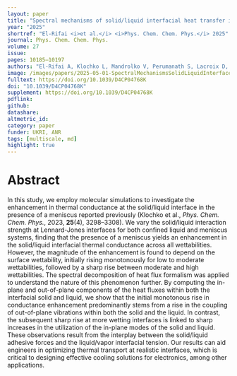 ```yaml
---
layout: paper
title: "Spectral mechanisms of solid/liquid interfacial heat transfer in the presence of a meniscus"
year: "2025"
shortref: "El-Rifai <i>et al.</i> <i>Phys. Chem. Chem. Phys.</i> 2025"
journal: Phys. Chem. Chem. Phys.
volume: 27
issue: 
pages: 10185–10197
authors: "El-Rifai A, Klochko L, Mandrolko V, Perumanath S, Lacroix D, Pillai R, Isaiev M"
image: /images/papers/2025-05-01-SpectralMechanismsSolidLiquidInterfaceHeatPCCP.jpg
fulltext: https://doi.org/10.1039/D4CP04768K
doi: "10.1039/D4CP04768K"
supplement: https://doi.org/10.1039/D4CP04768K
pdflink: 
github:
datashare:
altmetric_id: 
category: paper
funder: UKRI, ANR
tags: [multiscale, md]
highlight: true
---
```


# Abstract 

In this study, we employ molecular simulations to investigate the enhancement in thermal conductance at the solid/liquid interface in the presence of a meniscus reported previously (Klochko et al., *Phys. Chem. Chem. Phys.*, 2023, **25**(4), 3298–3308). We vary the solid/liquid interaction strength at Lennard-Jones interfaces for both confined liquid and meniscus systems, finding that the presence of a meniscus yields an enhancement in the solid/liquid interfacial thermal conductance across all wettabilities. However, the magnitude of the enhancement is found to depend on the surface wettability, initially rising monotonously for low to moderate wettabilities, followed by a sharp rise between moderate and high wettabilities. The spectral decomposition of heat flux formalism was applied to understand the nature of this phenomenon further. By computing the in-plane and out-of-plane components of the heat fluxes within both the interfacial solid and liquid, we show that the initial monotonous rise in conductance enhancement predominantly stems from a rise in the coupling of out-of-plane vibrations within both the solid and the liquid. In contrast, the subsequent sharp rise at more wetting interfaces is linked to sharp increases in the utilization of the in-plane modes of the solid and liquid. These observations result from the interplay between the solid/liquid adhesive forces and the liquid/vapor interfacial tension. Our results can aid engineers in optimizing thermal transport at realistic interfaces, which is critical to designing effective cooling solutions for electronics, among other applications.
